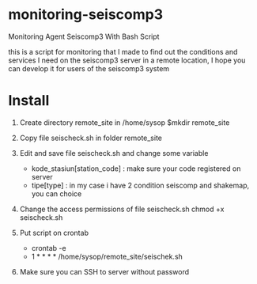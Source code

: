 # monitoring-seiscomp3
Monitoring Agent Seiscomp3 With Bash Script


this is a script for monitoring that I made to find out the conditions and services I need on the seiscomp3 server in a remote location, I hope you can develop it for users of the seiscomp3 system

# Install
1. Create directory remote_site in /home/sysop
    $mkdir remote_site
2. Copy file seischeck.sh in folder remote_site
3. Edit and save file seischeck.sh and change some variable
   - kode_stasiun[station_code] : make sure your code registered on server
   - tipe[type] : in my case i have 2 condition seiscomp and shakemap, you can choice
  
4. Change the access permissions of file seischeck.sh 
   chmod +x seischeck.sh
5. Put script on crontab
   - crontab -e  
   - 1 * * * * /home/sysop/remote_site/seischek.sh
6. Make sure you can SSH to server without password
